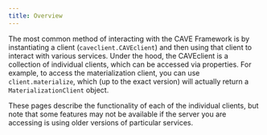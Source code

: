 ```yaml
---
title: Overview
---
```


The most common method of interacting with the CAVE Framework is by instantiating a
client (`caveclient.CAVEclient`) and then using that client to interact with various
services. Under the hood, the CAVEclient is a collection of individual clients, which
can be accessed via properties. For example, to access the materialization client,
you can use `client.materialize`, which (up to the exact version) will actually return a `MaterializationClient` object.

These pages describe the functionality of each of the individual clients, but note that
some features may not be available if the server you are accessing is using older versions
of particular services.